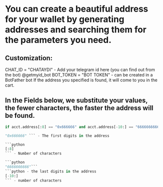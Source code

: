 # You can create a beautiful address for your wallet by generating addresses and searching them for the parameters you need.

## Customization:
CHAT_ID = "CHATAYDI" - Add your telegram id here (you can find out from the bot) @getmyid_bot
BOT_TOKEN = "BOT TOKEN" - can be created in a BotFather bot
If the address you specified is found, it will come to you in the cart.


## In the Fields below, we substitute your values, the fewer characters, the faster the address will be found.
```python
if acct.address[:8] == "0x666666" and acct.address[-10:] == "6666666666":
```
```python
"0x666666" ``` - The first digits in the address 

```python 
[:8]
``` - Number of characters

```python 
"6666666666"``` 
```python - the last digits in the address
[-10:]
``` - number of characters
